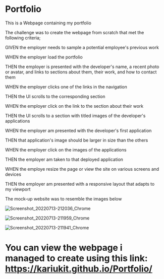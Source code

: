 # Portfolio

 This is a Webpage containing my portfolio
 
 The challenge was to create the webpage from scratch that met the following criteria;
 
GIVEN the employer needs to sample a potential employee's previous work

WHEN the employer load the portfolio

THEN the employer is presented with the developer's name, a recent photo or avatar, and links to sections about them, their work, and how to contact them

WHEN the employer clicks one of the links in the navigation


THEN the UI scrolls to the corresponding section

WHEN the employer click on the link to the section about their work

THEN the UI scrolls to a section with titled images of the developer's applications

WHEN the employer am presented with the developer's first application

THEN that application's image should be larger in size than the others

WHEN the employer click on the images of the applications

THEN the employer am taken to that deployed application

WHEN the employe resize the page or view the site on various screens and devices

THEN the employer am presented with a responsive layout that adapts to my viewport

The mock-up website was to resemble the images below

![Screenshot_20220713-212036_Chrome](https://user-images.githubusercontent.com/108309963/180333193-e7f85cb9-440d-4aaf-91f1-aea1971225e8.jpg)

![Screenshot_20220713-211959_Chrome](https://user-images.githubusercontent.com/108309963/180333206-c344f4d2-cc6c-4cea-aa72-ca2944007114.jpg)

![Screenshot_20220713-211941_Chrome](https://user-images.githubusercontent.com/108309963/180333213-e93718f1-cb24-4d39-8e7a-2b53d6ca39eb.jpg)





# You can view the webpage i managed to create using this link: https://kariukit.github.io/Portfolio/

 